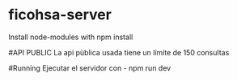 # ficohsa-server
Install node-modules with npm install

#API PUBLIC
La api pùblica usada tiene un límite de 150 consultas

#Running
Ejecutar el servidor con - npm run dev
